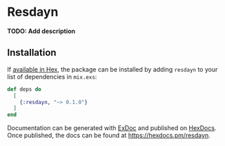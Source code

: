 # Resdayn

**TODO: Add description**

## Installation

If [available in Hex](https://hex.pm/docs/publish), the package can be installed
by adding `resdayn` to your list of dependencies in `mix.exs`:

```elixir
def deps do
  [
    {:resdayn, "~> 0.1.0"}
  ]
end
```

Documentation can be generated with [ExDoc](https://github.com/elixir-lang/ex_doc)
and published on [HexDocs](https://hexdocs.pm). Once published, the docs can
be found at <https://hexdocs.pm/resdayn>.


